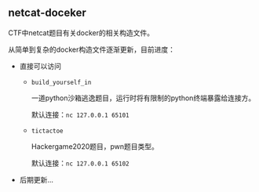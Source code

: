 ## netcat-doceker

CTF中netcat题目有关docker的相关构造文件。

从简单到复杂的docker构造文件逐渐更新，目前进度：

- 直接可以访问
  - `build_yourself_in`

    一道python沙箱逃逸题目，运行时将有限制的python终端暴露给连接方。

    默认连接：`nc 127.0.0.1 65101`

  - `tictactoe`
  
    Hackergame2020题目，pwn题目类型。

    默认连接：`nc 127.0.0.1 65102`

- 后期更新...
